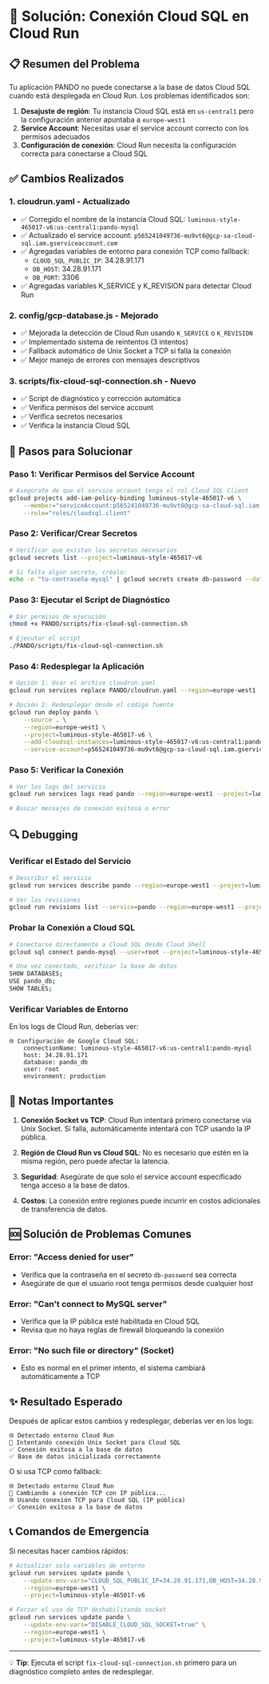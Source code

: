 # 🔧 Solución: Conexión Cloud SQL en Cloud Run

## 📋 Resumen del Problema

Tu aplicación PANDO no puede conectarse a la base de datos Cloud SQL cuando está desplegada en Cloud Run. Los problemas identificados son:

1. **Desajuste de región**: Tu instancia Cloud SQL está en `us-central1` pero la configuración anterior apuntaba a `europe-west1`
2. **Service Account**: Necesitas usar el service account correcto con los permisos adecuados
3. **Configuración de conexión**: Cloud Run necesita la configuración correcta para conectarse a Cloud SQL

## ✅ Cambios Realizados

### 1. **cloudrun.yaml** - Actualizado
- ✅ Corregido el nombre de la instancia Cloud SQL: `luminous-style-465017-v6:us-central1:pando-mysql`
- ✅ Actualizado el service account: `p565241049736-mu9vt6@gcp-sa-cloud-sql.iam.gserviceaccount.com`
- ✅ Agregadas variables de entorno para conexión TCP como fallback:
  - `CLOUD_SQL_PUBLIC_IP`: 34.28.91.171
  - `DB_HOST`: 34.28.91.171
  - `DB_PORT`: 3306
- ✅ Agregadas variables K_SERVICE y K_REVISION para detectar Cloud Run

### 2. **config/gcp-database.js** - Mejorado
- ✅ Mejorada la detección de Cloud Run usando `K_SERVICE` o `K_REVISION`
- ✅ Implementado sistema de reintentos (3 intentos)
- ✅ Fallback automático de Unix Socket a TCP si falla la conexión
- ✅ Mejor manejo de errores con mensajes descriptivos

### 3. **scripts/fix-cloud-sql-connection.sh** - Nuevo
- ✅ Script de diagnóstico y corrección automática
- ✅ Verifica permisos del service account
- ✅ Verifica secretos necesarios
- ✅ Verifica la instancia Cloud SQL

## 🚀 Pasos para Solucionar

### Paso 1: Verificar Permisos del Service Account

```bash
# Asegúrate de que el service account tenga el rol Cloud SQL Client
gcloud projects add-iam-policy-binding luminous-style-465017-v6 \
    --member="serviceAccount:p565241049736-mu9vt6@gcp-sa-cloud-sql.iam.gserviceaccount.com" \
    --role="roles/cloudsql.client"
```

### Paso 2: Verificar/Crear Secretos

```bash
# Verificar que existan los secretos necesarios
gcloud secrets list --project=luminous-style-465017-v6

# Si falta algún secreto, créalo:
echo -n "tu-contraseña-mysql" | gcloud secrets create db-password --data-file=- --project=luminous-style-465017-v6
```

### Paso 3: Ejecutar el Script de Diagnóstico

```bash
# Dar permisos de ejecución
chmod +x PANDO/scripts/fix-cloud-sql-connection.sh

# Ejecutar el script
./PANDO/scripts/fix-cloud-sql-connection.sh
```

### Paso 4: Redesplegar la Aplicación

```bash
# Opción 1: Usar el archivo cloudrun.yaml
gcloud run services replace PANDO/cloudrun.yaml --region=europe-west1 --project=luminous-style-465017-v6

# Opción 2: Redesplegar desde el código fuente
gcloud run deploy pando \
    --source . \
    --region=europe-west1 \
    --project=luminous-style-465017-v6 \
    --add-cloudsql-instances=luminous-style-465017-v6:us-central1:pando-mysql \
    --service-account=p565241049736-mu9vt6@gcp-sa-cloud-sql.iam.gserviceaccount.com
```

### Paso 5: Verificar la Conexión

```bash
# Ver los logs del servicio
gcloud run services logs read pando --region=europe-west1 --project=luminous-style-465017-v6 --limit=50

# Buscar mensajes de conexión exitosa o error
```

## 🔍 Debugging

### Verificar el Estado del Servicio

```bash
# Describir el servicio
gcloud run services describe pando --region=europe-west1 --project=luminous-style-465017-v6

# Ver las revisiones
gcloud run revisions list --service=pando --region=europe-west1 --project=luminous-style-465017-v6
```

### Probar la Conexión a Cloud SQL

```bash
# Conectarse directamente a Cloud SQL desde Cloud Shell
gcloud sql connect pando-mysql --user=root --project=luminous-style-465017-v6

# Una vez conectado, verificar la base de datos
SHOW DATABASES;
USE pando_db;
SHOW TABLES;
```

### Verificar Variables de Entorno

En los logs de Cloud Run, deberías ver:
```
🌐 Configuración de Google Cloud SQL:
    connectionName: luminous-style-465017-v6:us-central1:pando-mysql
    host: 34.28.91.171
    database: pando_db
    user: root
    environment: production
```

## 📝 Notas Importantes

1. **Conexión Socket vs TCP**: Cloud Run intentará primero conectarse via Unix Socket. Si falla, automáticamente intentará con TCP usando la IP pública.

2. **Región de Cloud Run vs Cloud SQL**: No es necesario que estén en la misma región, pero puede afectar la latencia.

3. **Seguridad**: Asegúrate de que solo el service account especificado tenga acceso a la base de datos.

4. **Costos**: La conexión entre regiones puede incurrir en costos adicionales de transferencia de datos.

## 🆘 Solución de Problemas Comunes

### Error: "Access denied for user"
- Verifica que la contraseña en el secreto `db-password` sea correcta
- Asegúrate de que el usuario root tenga permisos desde cualquier host

### Error: "Can't connect to MySQL server"
- Verifica que la IP pública esté habilitada en Cloud SQL
- Revisa que no haya reglas de firewall bloqueando la conexión

### Error: "No such file or directory" (Socket)
- Esto es normal en el primer intento, el sistema cambiará automáticamente a TCP

## ✨ Resultado Esperado

Después de aplicar estos cambios y redesplegar, deberías ver en los logs:

```
🌐 Detectado entorno Cloud Run
🔌 Intentando conexión Unix Socket para Cloud SQL
✅ Conexión exitosa a la base de datos
✅ Base de datos inicializada correctamente
```

O si usa TCP como fallback:

```
🌐 Detectado entorno Cloud Run
🔄 Cambiando a conexión TCP con IP pública...
🌐 Usando conexión TCP para Cloud SQL (IP pública)
✅ Conexión exitosa a la base de datos
```

## 📞 Comandos de Emergencia

Si necesitas hacer cambios rápidos:

```bash
# Actualizar solo variables de entorno
gcloud run services update pando \
    --update-env-vars="CLOUD_SQL_PUBLIC_IP=34.28.91.171,DB_HOST=34.28.91.171" \
    --region=europe-west1 \
    --project=luminous-style-465017-v6

# Forzar el uso de TCP deshabilitando socket
gcloud run services update pando \
    --update-env-vars="DISABLE_CLOUD_SQL_SOCKET=true" \
    --region=europe-west1 \
    --project=luminous-style-465017-v6
```

---

💡 **Tip**: Ejecuta el script `fix-cloud-sql-connection.sh` primero para un diagnóstico completo antes de redesplegar.
